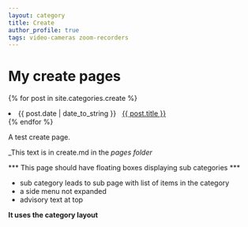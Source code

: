 ```yaml
---
layout: category
title: Create
author_profile: true
tags: video-cameras zoom-recorders
---
```

# My create pages

{% for post in site.categories.create %}
 <li><span>{{ post.date | date_to_string }}</span> &nbsp; <a href="{{ post.url }}">{{ post.title }}</a></li>
{% endfor %}

A test create page.

_This text is in create.md in the _pages folder_

*** This page should have floating boxes displaying sub categories ***
- sub category leads to sub page with list of items in the category
- a side menu not expanded
- advisory text at top

**It uses the category layout**
